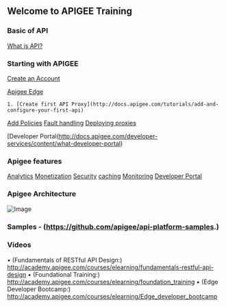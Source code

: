 ## Welcome to APIGEE Training

### Basic of API
[What is API?](http://docs.apigee.com/api-services/content/understanding-apis-and-api-proxies) 

### Starting with APIGEE

[Create an Account](http://docs.apigee.com/api-services/content/creating-apigee-edge-account)

[Apigee Edge](http://docs.apigee.com/api-services/content/what-apigee-edge)

    1. [Create first API Proxy](http://docs.apigee.com/tutorials/add-and-configure-your-first-api)
[Add Policies](http://docs.apigee.com/tutorials/add-policies-your-api)
[Fault handling](http://docs.apigee.com/api-services/content/fault-handling)
[Deploying proxies](http://docs.apigee.com/api-services/content/deploying-proxies-ui)
    
    
[Developer Portal(http://docs.apigee.com/developer-services/content/what-developer-portal)

### Apigee features

   [Analytics](http://docs.apigee.com/analytics-services/content/analytics-services-overview)
   [Monetization](http://docs.apigee.com/monetization/content/configure-monetization-developer-portal)
   [Security](http://docs.apigee.com/api-services/content/api-security)
   [caching](http://docs.apigee.com/api-services/content/caching-edge)
   [Monitoring](http://docs.apigee.com/api-services/content/using-trace-tool-0)
   [Developer Portal](http://docs.apigee.com/developer-services/content/what-developer-portal)
    
### Apigee Architecture

![Image](src)

### Samples - (https://github.com/apigee/api-platform-samples.)


### Videos 

•	(Fundamentals of RESTful API Design:) http://academy.apigee.com/courses/elearning/fundamentals-restful-api-design
•	(Foundational Training:) http://academy.apigee.com/courses/elearning/foundation_training
•	(Edge Developer Bootcamp:)  http://academy.apigee.com/courses/elearning/Edge_developer_bootcamp


